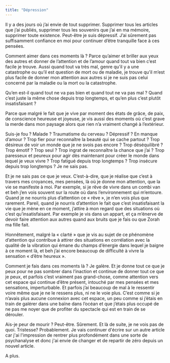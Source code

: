 ```yaml
---
title: "Dépression"
---
```

Il y a des jours où j’ai envie de tout supprimer. 
Supprimer tous les articles que j’ai publiés, supprimer tous les souvenirs que j’ai en ma mémoire, supprimer toute existence.
Peut-être je suis dépressif. 
J’ai sûrement pas suffisamment confiance en moi pour continuer d’être tranquille face à ces pensées.

Comment aimer dans ces moments là ? Parce qu’aimer et briller aux yeux des autres et donner de l’attention et de l’amour quand tout va bien c’est facile je trouve.
Aussi quand tout va très mal, genre qu’il y a une catastrophe ou qu’il est question de mort ou de maladie, je trouve qu’il m’est plus facile de donner mon attention aux autres si je ne suis pas celui concerné par la maladie ou la mort  ou la catastrophe.

Qu’en est-il quand tout ne va pas bien et quand tout ne va pas mal ? Quand c’est juste la même chose depuis trop longtemps, et qu’en plus c’est plutôt insatisfaisant ?

Parce que malgré le fait que je vive par moment des états de grâce, de paix, de conscience heureuse et joyeuse, je vis aussi des moments où c’est grave la merde dans mon paysage alors que rien n’a vraiment changé à l’extérieur.

Suis-je fou ? Malade ? Traumatisme du cerveau ? Dépressif ? En manque d’amour ? Trop fier pour reconnaître la beauté qui se cache partout ? Trop désireux de voir un monde que je ne svois pas encore ? Trop déséquilibré ? Trop émotif ? Trop seul ? Trop ingrat de reconnaître la chance que j’ai ?  Trop paresseux et peureux pour agir dès maintenant pour créer le monde dans lequel je veux vivre ? Trop fatigué depuis trop longtemps ? Trop insécure depuis trop longtemps ?
Je ne sais pas. 

Et je ne sais pas ce que je veux. C’est-à-dire, que je réalise que c’est à travers mes croyances, mes pensées, là où je donne mon attention, que la vie se manifeste à moi.
Par exemple, si je rêve de vivre dans un combi van et beh j’en vois souvent sur la route où dans l’environnement qui m’entoure. Quand je ne nourris plus d’attention ce « rêve », je n’en vois plus que rarement. 
Pareil, quand je nourris d’attention le fait que c’est insatisfaisant la vie que je mène en ce moment, j’attire à mon regard que des situations où c’est qu’insatisfaisant. Par exemple je vis dans un appart, et ça m’énerve de devoir faire attention aux autres quand aux bruits que je fais ou que Zorah ma fille fait.

Honnêtement, malgré la « clarté » que je vis au sujet de ce phénomène d’attention qui contribue à attirer des situations en corrélation avec la qualité de la vibration qui émane du champs d’énergie dans lequel je baigne à ce moment là, et beh j’ai encore beaucoup de difficulté à vivre la sensation « d’être heureux ».

Comment je fais dans ces moments là ? 
Je galère. Et je donne tout ce que je peux pour ne pas sombrer dans l’inaction et continue de donner tout ce que je peux, et parfois c’est vraiment pas grand-chose, comme attention vers cet espace qui continue d’être présent, intouché par mes pensées et mes sensations, imperturbable. Et parfois j’ai beaucoup de mal à le ressentir voire même que je ne le ressens plus, ni ne le voie plus. C’est comme si je n’avais plus aucune connexion avec cet espace, un peu comme si j’étais en train de galérer dans une baïne dans l’océan et que j’étais plus occupé de ne pas me noyer que de profiter du spectacle qui est en train de se dérouler.

Ais-je peur de mourir ? 
Peut-être. Sûrement. Et là de suite, je ne vois pas de quoi. Tristesse? Probablement.
Je vais continuer d'écrire sur un autre article car j'ai l'impression de rentrer plus profondément dans une sorte de psychanalyse et donc j'ai envie de changer et de repartir de zéro depuis un nouvel article.

A plus.